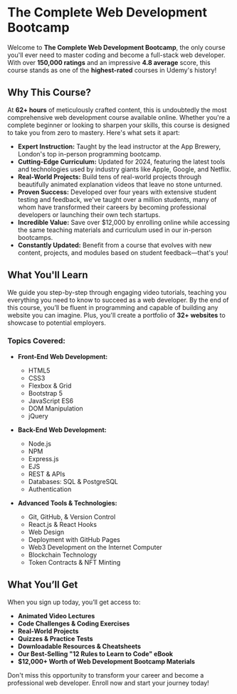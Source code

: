 # The Complete Web Development Bootcamp

Welcome to **The Complete Web Development Bootcamp**, the only course you'll ever need to master coding and become a full-stack web developer. With over **150,000 ratings** and an impressive **4.8 average** score, this course stands as one of the **highest-rated** courses in Udemy's history!

## Why This Course?

At **62+ hours** of meticulously crafted content, this is undoubtedly the most comprehensive web development course available online. Whether you're a complete beginner or looking to sharpen your skills, this course is designed to take you from zero to mastery. Here's what sets it apart:

- **Expert Instruction:** Taught by the lead instructor at the App Brewery, London's top in-person programming bootcamp.
- **Cutting-Edge Curriculum:** Updated for 2024, featuring the latest tools and technologies used by industry giants like Apple, Google, and Netflix.
- **Real-World Projects:** Build tens of real-world projects through beautifully animated explanation videos that leave no stone unturned.
- **Proven Success:** Developed over four years with extensive student testing and feedback, we've taught over a million students, many of whom have transformed their careers by becoming professional developers or launching their own tech startups.
- **Incredible Value:** Save over $12,000 by enrolling online while accessing the same teaching materials and curriculum used in our in-person bootcamps.
- **Constantly Updated:** Benefit from a course that evolves with new content, projects, and modules based on student feedback—that's you!

## What You'll Learn

We guide you step-by-step through engaging video tutorials, teaching you everything you need to know to succeed as a web developer. By the end of this course, you’ll be fluent in programming and capable of building any website you can imagine. Plus, you'll create a portfolio of **32+ websites** to showcase to potential employers.

### Topics Covered:

- **Front-End Web Development:**
  - HTML5
  - CSS3
  - Flexbox & Grid
  - Bootstrap 5
  - JavaScript ES6
  - DOM Manipulation
  - jQuery

- **Back-End Web Development:**
  - Node.js
  - NPM
  - Express.js
  - EJS
  - REST & APIs
  - Databases: SQL & PostgreSQL
  - Authentication

- **Advanced Tools & Technologies:**
  - Git, GitHub, & Version Control
  - React.js & React Hooks
  - Web Design
  - Deployment with GitHub Pages
  - Web3 Development on the Internet Computer
  - Blockchain Technology
  - Token Contracts & NFT Minting

## What You’ll Get

When you sign up today, you’ll get access to:

- **Animated Video Lectures**
- **Code Challenges & Coding Exercises**
- **Real-World Projects**
- **Quizzes & Practice Tests**
- **Downloadable Resources & Cheatsheets**
- **Our Best-Selling "12 Rules to Learn to Code" eBook**
- **$12,000+ Worth of Web Development Bootcamp Materials**

Don't miss this opportunity to transform your career and become a professional web developer. Enroll now and start your journey today!
